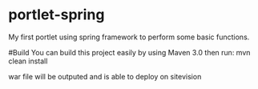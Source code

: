 # portlet-spring
My first portlet using spring framework to perform some basic functions.

#Build
You can build this project easily by using Maven 3.0 then run:
mvn clean install

war file will be outputed and is able to deploy on sitevision
